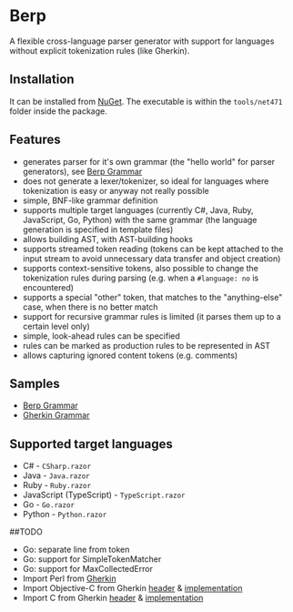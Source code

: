 # Berp

A flexible cross-language parser generator with support for languages without explicit tokenization rules (like Gherkin).

## Installation

It can be installed from [NuGet](https://www.nuget.org/packages/Berp). The executable is within the `tools/net471` folder inside the package.

## Features

* generates parser for it's own grammar (the "hello world" for parser generators), see [Berp Grammar](https://github.com/gasparnagy/berp/blob/master/src/Berp/BerpGrammar/BerpGrammar.berp)
* does not generate a lexer/tokenizer, so ideal for languages where tokenization is easy or anyway not really possible
* simple, BNF-like grammar definition
* supports multiple target languages (currently C#, Java, Ruby, JavaScript, Go, Python) with the same grammar (the language generation is specified in template files)
* allows building AST, with AST-building hooks
* supports streamed token reading (tokens can be kept attached to the input stream to avoid unnecessary data transfer and object creation)
* supports context-sensitive tokens, also possible to change the tokenization rules during parsing (e.g. when a ``#language: no`` is encountered)
* supports a special "other" token, that matches to the "anything-else" case, when there is no better match
* support for recursive grammar rules is limited (it parses them up to a certain level only)
* simple, look-ahead rules can be specified
* rules can be marked as production rules to be represented in AST
* allows capturing ignored content tokens (e.g. comments)

## Samples

* [Berp Grammar](https://github.com/gasparnagy/berp/blob/master/src/Berp/BerpGrammar/BerpGrammar.berp)
* [Gherkin Grammar](https://github.com/gasparnagy/berp/blob/master/examples/gherkin/GherkinGrammar.berp)

## Supported target languages

* C# - `CSharp.razor`
* Java - `Java.razor`
* Ruby - `Ruby.razor`
* JavaScript (TypeScript) - `TypeScript.razor`
* Go - `Go.razor`
* Python - `Python.razor`

##TODO

* Go: separate line from token
* Go: support for SimpleTokenMatcher
* Go: support for MaxCollectedError
* Import Perl from [Gherkin](https://github.com/cucumber/cucumber/blob/master/gherkin/perl/gherkin-perl.razor)
* Import Objective-C from Gherkin [header](https://github.com/cucumber/cucumber/blob/master/gherkin/objective-c/gherkin-objective-c-header.razor) & [implementation](https://github.com/cucumber/cucumber/blob/master/gherkin/objective-c/gherkin-objective-c-implementation.razor)
* Import C from Gherkin [header](https://github.com/cucumber/cucumber/blob/master/gherkin/c/gherkin-c-rule-type.razor) & [implementation](https://github.com/cucumber/cucumber/blob/master/gherkin/c/gherkin-c-parser.razor)

